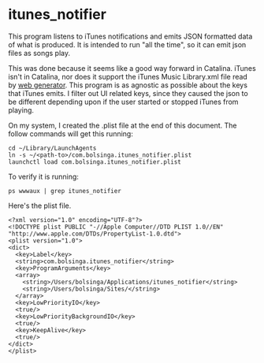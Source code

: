 # itunes_notifier
This program listens to iTunes notifications and emits JSON formatted data of what is produced. It is intended to run "all the time", so it can emit json files as songs play. 

This was done because it seems like a good way forward in Catalina. iTunes isn't in Catalina, nor does it support the iTunes Music Library.xml file read by [web generator](https://github.com/bolsinga/web_generator). This program is as agnostic as possible about the keys that iTunes emits. I filter out UI related keys, since they caused the json to be different depending upon if the user started or stopped iTunes from playing.

On my system, I created the .plist file at the end of this document. The follow commands will get this running:

    cd ~/Library/LaunchAgents
    ln -s ~/<path-to>/com.bolsinga.itunes_notifier.plist
    launchctl load com.bolsinga.itunes_notifier.plist
    
To verify it is running:

    ps wwwaux | grep itunes_notifier

Here's the plist file.

    <?xml version="1.0" encoding="UTF-8"?>
    <!DOCTYPE plist PUBLIC "-//Apple Computer//DTD PLIST 1.0//EN" "http://www.apple.com/DTDs/PropertyList-1.0.dtd">
    <plist version="1.0">
    <dict>
      <key>Label</key>
      <string>com.bolsinga.itunes_notifier</string>
      <key>ProgramArguments</key>
      <array>
        <string>/Users/bolsinga/Applications/itunes_notifier</string>
        <string>/Users/bolsinga/Sites/</string>
      </array>
      <key>LowPriorityIO</key>
      <true/>
      <key>LowPriorityBackgroundIO</key>
      <true/>
      <key>KeepAlive</key>
      <true/>
    </dict>
    </plist>
